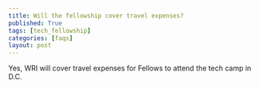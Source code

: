 ```yaml
---
title: Will the fellowship cover travel expenses?
published: True
tags: [tech_fellowship]
categories: [faqs]
layout: post
---
```

<div class="content">
	<p>Yes, WRI will cover travel expenses for Fellows to attend the tech camp in D.C.</p>
</div>
